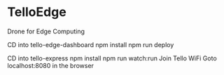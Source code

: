 # TelloEdge

Drone for Edge Computing

CD into tello-edge-dashboard
npm install
npm run deploy

CD into tello-express
npm install
npm run watch:run
Join Tello WiFi
Goto localhost:8080 in the browser

